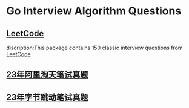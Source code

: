 # Go Interview Algorithm Questions


## [LeetCode](leetcode)
discription:This package contains 150 classic interview questions from [LeetCode](https://leetcode.cn/)

## [23年阿里淘天笔试真题](ali_taotian_23)


## [23年字节跳动笔试真题](byte_dance_23)
